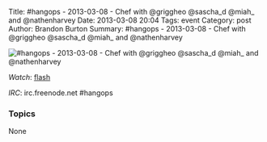 Title: #hangops - 2013-03-08 - Chef with @griggheo @sascha_d @miah_ and @nathenharvey
Date: 2013-03-08 20:04
Tags: event
Category: post
Author: Brandon Burton
Summary: #hangops - 2013-03-08 - Chef with @griggheo @sascha_d @miah_ and @nathenharvey

![#hangops - 2013-03-08 - Chef with @griggheo @sascha_d @miah_ and @nathenharvey](http://i.ytimg.com/vi/jp9D_CFH6UY/3.jpg)

_Watch_: [flash](https://www.youtube.com/v/jp9D_CFH6UY?version=3&f=user_uploads&app=youtube_gdata)

_IRC_: irc.freenode.net #hangops

### Topics
None
